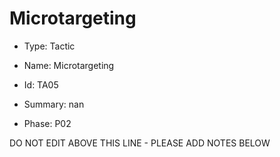 # Microtargeting

* Type: Tactic

* Name: Microtargeting

* Id: TA05

* Summary: nan

* Phase: P02

DO NOT EDIT ABOVE THIS LINE - PLEASE ADD NOTES BELOW
